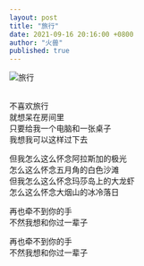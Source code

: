 ```yaml
---
layout: post
title: "旅行"
date: 2021-09-16 20:16:00 +0800
author: "火兽"
published: true
---
```



<img src="http://huoshou.me/images/20210916_alaska.jpg" alt="旅行" style="max-width: 100%"/><br>
<br>

不喜欢旅行<br>
就想呆在房间里<br>
只要给我一个电脑和一张桌子<br>
我想我可以这样过下去

但我怎么这么怀念阿拉斯加的极光<br>
怎么这么怀念五月角的白色沙滩<br>
但我怎么这么怀念玛莎岛上的大龙虾<br>
怎么这么怀念大烟山的冰冷落日

再也牵不到你的手<br>
不然我想和你过一辈子<br>

再也牵不到你的手<br>
不然我想和你过一辈子
